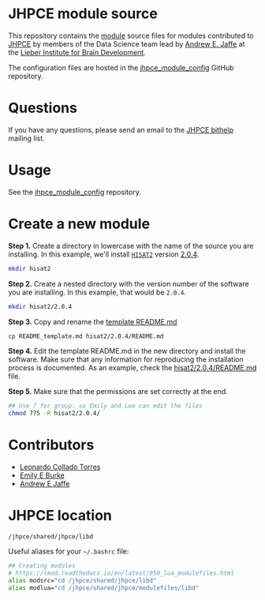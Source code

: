 # JHPCE module source

This repository contains the [module](https://lmod.readthedocs.io/) source files for modules contributed to [JHPCE](http://www.jhpce.jhu.edu/) by members of the Data Science team lead by [Andrew E. Jaffe](http://aejaffe.com/) at the [Lieber Institute for Brain Development](https://www.libd.org/).

The configuration files are hosted in the [jhpce_module_config](https://github.com/LieberInstitute/jhpce_module_config) GitHub repository.

# Questions

If you have any questions, please send an email to the [JHPCE bithelp](mailto:bithelp@lists.johnshopkins.edu) mailing list.

# Usage

See the [jhpce_module_config](https://github.com/LieberInstitute/jhpce_module_config#usage) repository.

# Create a new module

__Step 1.__ Create a directory in lowercase with the name of the source you are installing. In this example, we'll install [`HISAT2`](https://ccb.jhu.edu/software/hisat2/index.shtml) version [2.0.4](ftp://ftp.ccb.jhu.edu/pub/infphilo/hisat2/downloads/hisat2-2.0.4-Linux_x86_64.zip).

```bash
mkdir hisat2
```

__Step 2.__ Create a nested directory with the version number of the software you are installing. In this example, that would be `2.0.4`.

```bash
mkdir hisat2/2.0.4
```

__Step 3.__ Copy and rename the [template README.md](README_template.md)

```bash
cp README_template.md hisat2/2.0.4/README.md
```

__Step 4.__ Edit the template README.md in the new directory and install the software. Make sure that any information for reproducing the installation process is documented. As an example, check the [hisat2/2.0.4/README.md](hisat2/2.0.4/README.md) file.

__Step 5.__ Make sure that the permissions are set correctly at the end.

```bash
## Use 7 for group: so Emily and Leo can edit the files
chmod 775 -R hisat2/2.0.4/
```


# Contributors

- [Leonardo Collado Torres](http://lcolladotor.github.io)
- [Emily E Burke](https://www.libd.org/team/emily-e-burke/)
- [Andrew E Jaffe](http://aejaffe.com/)

# JHPCE location

`/jhpce/shared/jhpce/libd`

Useful aliases for your `~/.bashrc` file:

```bash
## Creating modules
# https://lmod.readthedocs.io/en/latest/050_lua_modulefiles.html
alias modsrc="cd /jhpce/shared/jhpce/libd"
alias modlua="cd /jhpce/shared/jhpce/modulefiles/libd"
```
